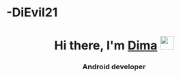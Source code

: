 # -DiEvil21
<h1 align="center">Hi there, I'm <a href="https://dievil.ru/" target="_blank">Dima</a> 
<img src="https://github.com/blackcater/blackcater/raw/main/images/Hi.gif" height="32"/></h1>
<h3 align="center">Android developer</h3>

